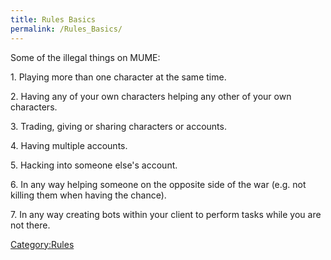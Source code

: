```yaml
---
title: Rules Basics
permalink: /Rules_Basics/
---
```


Some of the illegal things on MUME:

1\. Playing more than one character at the same time.

2\. Having any of your own characters helping any other of your own
characters.

3\. Trading, giving or sharing characters or accounts.

4\. Having multiple accounts.

5\. Hacking into someone else's account.

6\. In any way helping someone on the opposite side of the war (e.g. not
killing them when having the chance).

7\. In any way creating bots within your client to perform tasks while
you are not there.

[Category:Rules](Category:Rules "wikilink")